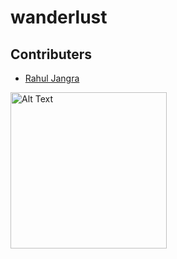 # wanderlust

## Contributers
- [Rahul Jangra](https://github.com/leonado10000)
<img src="https://avatars.githubusercontent.com/u/106389897?v=4" alt="Alt Text"  height="250">
